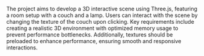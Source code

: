 The project aims to develop a 3D interactive scene using Three.js, featuring a room setup with a 
couch and a lamp. Users can interact with the scene by changing the texture of the couch upon 
clicking. Key requirements include creating a realistic 3D environment with optimized memory 
usage to prevent performance bottlenecks. Additionally, textures should be preloaded to enhance 
performance, ensuring smooth and responsive interactions.
